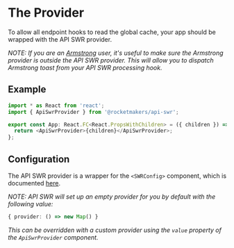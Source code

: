 # The Provider

To allow all endpoint hooks to read the global cache, your app should be wrapped with the API SWR provider.

_NOTE: If you are an [Armstrong](https://github.com/Rocketmakers/armstrong-edge) user, it's useful to make sure the Armstrong provider is outside the API SWR provider. This will allow you to dispatch Armstrong toast from your API SWR processing hook._

## Example

```TypeScript
import * as React from 'react';
import { ApiSwrProvider } from '@rocketmakers/api-swr';

export const App: React.FC<React.PropsWithChildren> = ({ children }) => {
  return <ApiSwrProvider>{children}</ApiSwrProvider>;
};
```

## Configuration

The API SWR provider is a wrapper for the `<SWRConfig>` component, which is documented [here](https://swr.vercel.app/docs/global-configuration#cache-provider).

_NOTE: API SWR will set up an empty provider for you by default with the following value:_

```TypeScript
{ provider: () => new Map() }
```

_This can be overridden with a custom provider using the `value` property of the `ApiSwrProvider` component._
